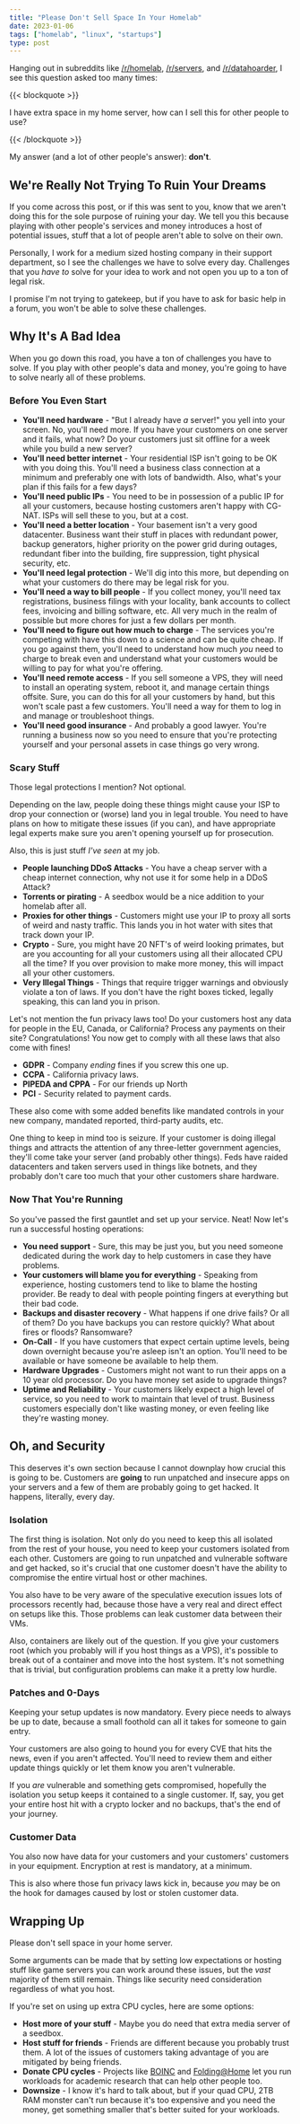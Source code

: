 ```yaml
---
title: "Please Don't Sell Space In Your Homelab"
date: 2023-01-06
tags: ["homelab", "linux", "startups"]
type: post
---
```


Hanging out in subreddits like [/r/homelab](https://reddit.com/r/homelab/),
[/r/servers](https://reddit.com/r/servers), and
[/r/datahoarder](https://reddit.com/r/datahoarder), I see this question asked
too many times:

{{< blockquote >}}

I have extra space in my home server, how can I sell this for other people to
use?

{{< /blockquote >}}

My answer (and a lot of other people's answer): **don't**.

## We're Really Not Trying To Ruin Your Dreams

If you come across this post, or if this was sent to you, know that we aren't
doing this for the sole purpose of ruining your day.  We tell you this because
playing with other people's services and money introduces a host of potential
issues, stuff that a lot of people aren't able to solve on their own.

Personally, I work for a medium sized hosting company in their support
department, so I see the challenges we have to solve every day.  Challenges that
you _have to_ solve for your idea to work and not open you up to a ton of legal
risk.

I promise I'm not trying to gatekeep, but if you have to ask for basic help in a
forum, you won't be able to solve these challenges.

## Why It's A Bad Idea

When you go down this road, you have a ton of challenges you have to solve.  If
you play with other people's data and money, you're going to have to solve
nearly all of these problems.

### Before You Even Start

* **You'll need hardware** - "But I already have _a_ server!" you yell into your
  screen.  No, you'll need more.  If you have your customers on one server and
  it fails, what now?  Do your customers just sit offline for a week while you
  build a new server?
* **You'll need better internet** - Your residential ISP isn't going to be OK
  with you doing this.  You'll need a business class connection at a minimum and
  preferably one with lots of bandwidth.  Also, what's your plan if this fails
  for a few days?
* **You'll need public IPs** - You need to be in possession of a public IP for
  all your customers, because hosting customers aren't happy with CG-NAT.  ISPs
  will sell these to you, but at a cost.
* **You'll need a better location** - Your basement isn't a very good
  datacenter.  Business want their stuff in places with redundant power, backup
  generators, higher priority on the power grid during outages, redundant fiber
  into the building, fire suppression, tight physical security, etc.
* **You'll need legal protection** - We'll dig into this more, but depending on
  what your customers do there may be legal risk for you.
* **You'll need a way to bill people** - If you collect money, you'll need tax
  registrations, business filings with your locality, bank accounts to collect
  fees, invoicing and billing software, etc.  All very much in the realm of
  possible but more chores for just a few dollars per month.
* **You'll need to figure out how much to charge** - The services you're
  competing with have this down to a science and can be quite cheap.  If you go
  against them, you'll need to understand how much _you_ need to charge to break
  even and understand what your customers would be willing to pay for what
  you're offering.
* **You'll need remote access** - If you sell someone a VPS, they will need to
  install an operating system, reboot it, and manage certain things offsite.
  Sure, you can do this for all your customers by hand, but this won't scale
  past a few customers.  You'll need a way for them to log in and manage or
  troubleshoot things.
* **You'll need good insurance** - And probably a good lawyer.  You're running a
  business now so you need to ensure that you're protecting yourself and your
  personal assets in case things go very wrong.

### Scary Stuff

Those legal protections I mention?  Not optional.

Depending on the law, people doing these things might cause your ISP to drop
your connection or (worse) land you in legal trouble.  You need to have plans on
how to mitigate these issues (if you can), and have appropriate legal experts
make sure you aren't opening yourself up for prosecution.

Also, this is just stuff _I've seen_ at my job.

* **People launching DDoS Attacks** - You have a cheap server with a cheap
  internet connection, why not use it for some help in a DDoS Attack?
* **Torrents or pirating** - A seedbox would be a nice addition to your homelab
  after all.
* **Proxies for other things** - Customers might use your IP to proxy all sorts
  of weird and nasty traffic.  This lands you in hot water with sites that track
  down your IP.
* **Crypto** - Sure, you might have 20 NFT's of weird looking primates, but are
  you accounting for all your customers using all their allocated CPU all the
  time?  If you over provision to make more money, this will impact all your
  other customers.
* **Very Illegal Things** - Things that require trigger warnings and obviously
  violate a ton of laws.  If you don't have the right boxes ticked, legally
  speaking, this can land you in prison.

Let's not mention the fun privacy laws too!  Do your customers host any data for
people in the EU, Canada, or California?  Process any payments on their site?
Congratulations! You now get to comply with all these laws that also come with
fines!

* **GDPR** - Company _ending_ fines if you screw this one up.
* **CCPA** - California privacy laws.
* **PIPEDA and CPPA** - For our friends up North
* **PCI** - Security related to payment cards.

These also come with some added benefits like mandated controls in your new
company, mandated reported, third-party audits, etc.

One thing to keep in mind too is seizure.  If your customer is doing illegal
things and attracts the attention of any three-letter government agencies,
they'll come take your server (and probably other things).  Feds have raided
datacenters and taken servers used in things like botnets, and they probably
don't care too much that your other customers share hardware.

### Now That You're Running

So you've passed the first gauntlet and set up your service.  Neat!  Now let's
run a successful hosting operations:

* **You need support** - Sure, this may be just you, but you need someone
  dedicated during the work day to help customers in case they have problems.
* **Your customers will blame you for everything** - Speaking from experience,
  hosting customers tend to like to blame the hosting provider.  Be ready to
  deal with people pointing fingers at everything but their bad code.
* **Backups and disaster recovery** - What happens if one drive fails?  Or all
  of them?  Do you have backups you can restore quickly?  What about fires or
  floods?  Ransomware?
* **On-Call** - If you have customers that expect certain uptime levels, being
  down overnight because you're asleep isn't an option.  You'll need to be
  available or have someone be available to help them.
* **Hardware Upgrades** - Customers might not want to run their apps on a 10
  year old processor.  Do you have money set aside to upgrade things?
* **Uptime and Reliability** - Your customers likely expect a high level of
  service, so you need to work to maintain that level of trust.  Business
  customers especially don't like wasting money, or even feeling like they're
  wasting money.

## Oh, and Security

This deserves it's own section because I cannot downplay how crucial this is
going to be.  Customers are **going** to run unpatched and insecure apps on your
servers and a few of them are probably going to get hacked.  It happens,
literally, every day.

### Isolation

The first thing is isolation.  Not only do you need to keep this all isolated
from the rest of your house, you need to keep your customers isolated from each
other.  Customers are going to run unpatched and vulnerable software and get
hacked, so it's crucial that one customer doesn't have the ability to compromise
the entire virtual host or other machines.

You also have to be very aware of the speculative execution issues lots of
processors recently had, because those have a very real and direct effect on
setups like this.  Those problems can leak customer data between their VMs.

Also, containers are likely out of the question.  If you give your customers
root (which you probably will if you host things as a VPS), it's possible to
break out of a container and move into the host system.  It's not something that
is trivial, but configuration problems can make it a pretty low hurdle.

### Patches and 0-Days

Keeping your setup updates is now mandatory.  Every piece needs to always be up
to date, because a small foothold can all it takes for someone to gain entry.

Your customers are also going to hound you for every CVE that hits the news,
even if you aren't affected.  You'll need to review them and either update
things quickly or let them know you aren't vulnerable.

If you _are_ vulnerable and something gets compromised, hopefully the isolation
you setup keeps it contained to a single customer.  If, say, you get your entire
host hit with a crypto locker and no backups, that's the end of your journey.

### Customer Data

You also now have data for your customers and your customers' customers in your
equipment.  Encryption at rest is mandatory, at a minimum.

This is also where those fun privacy laws kick in, because _you_ may be on the
hook for damages caused by lost or stolen customer data.

## Wrapping Up

Please don't sell space in your home server.

Some arguments can be made that by setting low expectations or hosting stuff
like game servers you can work around these issues, but the _vast_ majority of
them still remain.  Things like security need consideration regardless of what
you host.

If you're set on using up extra CPU cycles, here are some options:

* **Host more of your stuff** - Maybe you do need that extra media server of a seedbox.
* **Host stuff for friends** - Friends are different because you probably trust
  them.  A lot of the issues of customers taking advantage of you are mitigated
  by being friends.
* **Donate CPU cycles** - Projects like [BOINC](https://boinc.berkeley.edu/) and
  [Folding@Home](https://foldingathome.org) let you run workloads for academic
  research that can help other people too.
* **Downsize** - I know it's hard to talk about, but if your quad CPU, 2TB RAM
  monster can't run because it's too expensive and you need the money, get
  something smaller that's better suited for your workloads.
